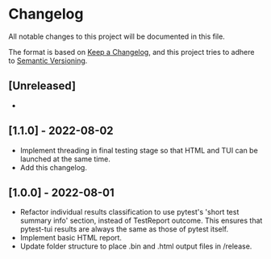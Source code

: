 # Changelog

All notable changes to this project will be documented in this file.

The format is based on [Keep a Changelog](https://keepachangelog.com/en/1.0.0/),
and this project tries to adhere to [Semantic Versioning](https://semver.org/spec/v2.0.0.html).

## [Unreleased]

-

## [1.1.0] - 2022-08-02

- Implement threading in final testing stage so that HTML and TUI can be launched at the same time.
- Add this changelog.

## [1.0.0] - 2022-08-01

- Refactor individual results classification to use pytest's 'short test summary info' section, instead of TestReport outcome. This ensures that pytest-tui results are always the same as those of pytest itself.
- Implement basic HTML report.
- Update folder structure to place .bin and .html output files in /release.
